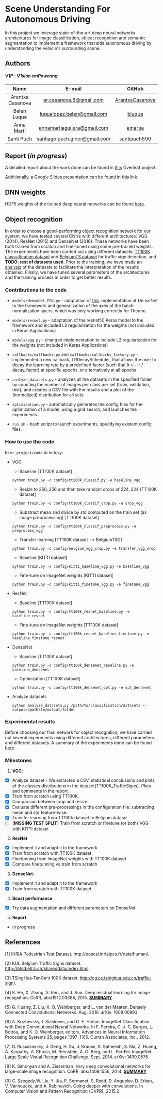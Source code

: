 # Scene Understanding For Autonomous Driving

In this project we leverage state-of-the-art deep neural networks architectures for image classification,
object recognition and semantic segmentation to implement a framework that aids autonomous
driving by understanding the vehicle's surrounding scene.

## Authors

#### _V1P - V1sion emPowering_  

| Name | E-mail | GitHub |
| :---: | :---: | :---: |
| Arantxa Casanova | ar.casanova.8@gmail.com | [ArantxaCasanova](https://github.com/ArantxaCasanova) |
| Belén Luque | luquelopez.belen@gmail.com | [bluque](https://github.com/bluque) |
| Anna Martí | annamartiaguilera@gmail.com | [amartia](https://github.com/amartia) |
| Santi Puch | santiago.puch.giner@gmail.com | [santipuch590](https://github.com/santipuch590) |


## Report (_in progress_)

A detailed report about the work done can be found in [this](https://www.overleaf.com/read/nfmcpnydkwhb) Overleaf project. 

Additionally, a Google Slides presentation can be found in [this link](https://drive.google.com/open?id=1HpHPrQAMaI4yfxdcumAXnMNNF04tiprdRPl3zCxhUb8).


## DNN weights
HDF5 weights of the trained deep neural networks can be found 
[here](https://drive.google.com/open?id=0ByrI9_WaU23FdHoxX1h4X2ZXYUU).


## Object recognition

In order to choose a good-performing object recognition network for our system, we have tested several CNNs with different architectures: VGG (2014), ResNet (2015) and DenseNet (2016). These networks have been both trained from scratch and fine-tuned using some pre-trained weights. The experiments have been carried out using different datasets: [TT100K classsification dataset](http://cg.cs.tsinghua.edu.cn/traffic-sign/) and [BelgiumTS dataset](http://btsd.ethz.ch/shareddata/) for traffic sign detection, and **TODO: rest of datasets used**. Prior to the training, we have made an [analysis](https://drive.google.com/open?id=1X12gU2ey36rb43kPksHG0TC4MICftWRa7zByaTK6Egg) of the datasets to facilitate the interpretation of the results obtained. Finally, we have tuned several parameters of the architectures and the training process in order to get better results. 

### Contributions to the code

  - `models/denseNet_FCN.py` - adaptation of [this](https://github.com/tdeboissiere/DeepLearningImplementations/tree/master/DenseNet)     implementation of DenseNet to the framework and generalization of the axes of the batch normalization layers, which was only working correctly for Theano.
  
  - `models/resnet.py` - adaptation of the resnet50 Keras model to the framework and included L2 regularization for the weights (not included in Keras Applications)
  
  - `models/vgg.py` - changed implementation to include L2 regularization for the weights (not included in Keras Applications)
  
  - `callbacks/callbacks.py` and `callbacks/callbacks_factory.py` - implemented a new callback, LRDecayScheduler, that allows the user to decay the learning rate by a predefined factor (such that lr <-- lr / decay_factor) at specific epochs, or alternatively at all epochs.
  
  - `analyze_datasets.py` - analyzes all the datasets in the specified folder by counting the number of images per class per set (train, validation, test), and creates a CSV file with the results and a plot of the (normalized) distribution for all sets.
  
  - `optimization.py` - automatically generates the config files for the optimization of a model, using a grid search, and launches the experiments.
  
  - `run.sh` - bash script to launch experiments, specifying existent config files.
  
### How to use the code
  
In `vr_project/code` directory:

  - VGG 
 
    - Baseline [TT100K dataset]
    
    ```
    python train.py -c config/tt100k_classif.py -e baseline_vgg
    ```

    - Resize to 256, 256 and then take random crops of 224, 224 [TT100K dataset]
 
    ```
    python train.py -c config/tt100k_classif_crop.py -e crop_vgg
    ``` 

    - Substract mean and divide by std computed on the train set (as image preprocessing) [TT100K dataset]
 
    ```
    python train.py -c config/tt100k_classif_preprocess.py -e preprocess_vgg
    ```
    
    - Transfer learning [TT100K dataset --> BelgiumTSC]
    
    ```
    python train.py -c config/belgium_vgg_crop.py -e transfer_vgg_crop
    ```
    
    - Baseline [KITTI dataset]
    
    ```
    python train.py -c config/kitti_baseline_vgg.py -e baseline_vgg
    ```

    - Fine-tune on ImageNet weights [KITTI dataset]
    
    ```
    python train.py -c config/kitti_finetune_vgg.py -e finetune_vgg
    ```
  
  - ResNet

    - Baseline [TT100K dataset]
    
    ```
    python train.py -c config/tt100k_resnet_baseline.py -e baseline_resnet
    ```  

    - Fine-tune on ImageNet weights [TT100K dataset]
 
    ```
    python train.py -c config/tt100k_resnet_baseline_finetune.py -e baseline_finetune_resnet
    ```  

- DenseNet 

    - Baseline [TT100K dataset]
    
    ```
    python train.py -c config/tt100k_densenet_baseline.py -e baseline_densenet
    ```
    - Optimization [TT100K dataset]
    
    ```
    python train.py -c config/tt100k_densenet_opt.py -e opt_densenet
    ```
    
- Analyze datasets
    
    ```
    python analyze_datasets.py /path/to/classification/datasets --output=/path/to/output/folder
    ```
    
### Experimental results

Before choosing our final network for object recognition, we have carried out several experiments using different architectures, different parameters and different datasets. A summary of the experiments done can be found [here](https://docs.google.com/presentation/d/1CoZ54Plh_OXtutMvwdqmTDQqI6u52EK-r81eFH1JN7M/edit?usp=sharing).


### Milestones

1. **VGG**:
  - [x] Analyze dataset - We extracted a CSV, statistical conclusions and plots of the classes distributions in the dataset(TT100K_TrafficSigns). Plots and comments in the report.
  - [x] Train from scratch using TT100K.
  - [x] Comparison between crop and resize.
  - [x] Evaluate different pre-processings in the configuration file: subtracting mean and std feature-wise.
  - [x] Transfer learning from TT100k dataset to Belgium dataset
  - [ ] \(**MISSING TEST SPLIT**) Train from scratch or finetune (or both) VGG with KITTI dataset
2. **ResNet**:
  - [x] Implement it and adapt it to the framework
  - [x] Train from scratch with TT100K dataset
  - [x] Finetunning from ImageNet weights with TT100K dataset
  - [x] Compare finetunning vs train from scratch 
3. **DenseNet**:
  - [x] Implement it and adapt it to the framework
  - [x] Train from scratch with TT100K dataset     
4. **Boost performance** 
  - [x] Try data augmentation and different parameters on DenseNet   
5. **Report** 
  - In progress 
     
   

## References

[1] INRIA Pedestrian Test Dataset. http://pascal.inrialpes.fr/data/human/.

[2] KUL Belgium Traffic Signs dataset. http://btsd.ethz.ch/shareddata/index.html.

[3] TSingHua-TenCent 100K dataset. http://cg.cs.tsinghua.edu.cn/traffic-sign/.

[4] K. He, X. Zhang, S. Ren, and J. Sun. Deep residual learning for image recognition. CoRR, abs/1512.03385, 2015. **[SUMMARY](https://drive.google.com/open?id=0ByrI9_WaU23FQ042WDB1TTJvc1U)**

[5] G. Huang, Z. Liu, K. Q. Weinberger, and L. van der Maaten. Densely Connected Convolutional Networks. Aug. 2016. arXiv: 1608.06993. 

[6] A. Krizhevsky, I. Sutskever, and G. E. Hinton. ImageNet Classification with Deep Convolutional Neural Networks. In F. Pereira, C. J. C. Burges, L. Bottou, and K. Q. Weinberger, editors, Advances in Neural Information Processing Systems 25, pages 1097–1105. Curran Associates, Inc., 2012.

[7] O. Russakovsky, J. Deng, H. Su, J. Krause, S. Satheesh, S. Ma, Z. Huang, A. Karpathy, A. Khosla, M. Bernstein, A. C. Berg, and L. Fei-Fei. ImageNet Large Scale Visual Recognition Challenge. Sept. 2014. arXiv: 1409.0575.

[8] K. Simonyan and A. Zisserman. Very deep convolutional networks for large-scale image recognition. CoRR, abs/1409.1556, 2014. **[SUMMARY](https://drive.google.com/open?id=0B8Ql6cxgb4lXc0FWWHAyVWVoYU0)**

[9] C. Szegedy,W. Liu, Y. Jia, P. Sermanet, S. Reed, D. Anguelov, D. Erhan, V. Vanhoucke, and A. Rabinovich. Going deeper with convolutions. In Computer Vision and Pattern Recognition (CVPR), 2015.2
